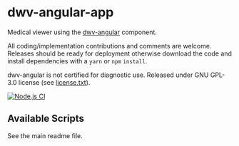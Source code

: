 # dwv-angular-app

Medical viewer using the [dwv-angular](https://github.com/ivmartel/dwv-angular/porjects/dwv-angular) component.

All coding/implementation contributions and comments are welcome. Releases should be ready for deployment otherwise download the code and install dependencies with a `yarn` or `npm` `install`.

dwv-angular is not certified for diagnostic use. Released under GNU GPL-3.0 license (see [license.txt](license.txt)).

[![Node.js CI](https://github.com/ivmartel/dwv-angular/actions/workflows/nodejs-ci.yml/badge.svg)](https://github.com/ivmartel/dwv-angular/actions/workflows/nodejs-ci.yml)

## Available Scripts
See the main readme file.

